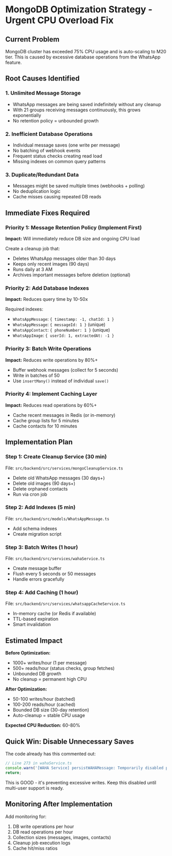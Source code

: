 # MongoDB Optimization Strategy - Urgent CPU Overload Fix

## Current Problem
MongoDB cluster has exceeded 75% CPU usage and is auto-scaling to M20 tier. This is caused by excessive database operations from the WhatsApp feature.

## Root Causes Identified

### 1. Unlimited Message Storage
- WhatsApp messages are being saved indefinitely without any cleanup
- With 21 groups receiving messages continuously, this grows exponentially
- No retention policy = unbounded growth

### 2. Inefficient Database Operations
- Individual message saves (one write per message)
- No batching of webhook events
- Frequent status checks creating read load
- Missing indexes on common query patterns

### 3. Duplicate/Redundant Data
- Messages might be saved multiple times (webhooks + polling)
- No deduplication logic
- Cache misses causing repeated DB reads

## Immediate Fixes Required

### Priority 1: Message Retention Policy (Implement First)
**Impact:** Will immediately reduce DB size and ongoing CPU load

Create a cleanup job that:
- Deletes WhatsApp messages older than 30 days
- Keeps only recent images (90 days)
- Runs daily at 3 AM
- Archives important messages before deletion (optional)

### Priority 2: Add Database Indexes
**Impact:** Reduces query time by 10-50x

Required indexes:
- `WhatsAppMessage`: `{ timestamp: -1, chatId: 1 }`
- `WhatsAppMessage`: `{ messageId: 1 }` (unique)
- `WhatsAppContact`: `{ phoneNumber: 1 }` (unique)
- `WhatsAppImage`: `{ userId: 1, extractedAt: -1 }`

### Priority 3: Batch Write Operations
**Impact:** Reduces write operations by 80%+

- Buffer webhook messages (collect for 5 seconds)
- Write in batches of 50
- Use `insertMany()` instead of individual `save()`

### Priority 4: Implement Caching Layer
**Impact:** Reduces read operations by 60%+

- Cache recent messages in Redis (or in-memory)
- Cache group lists for 5 minutes
- Cache contacts for 10 minutes

## Implementation Plan

### Step 1: Create Cleanup Service (30 min)
File: `src/backend/src/services/mongoCleanupService.ts`
- Delete old WhatsApp messages (30 days+)
- Delete old images (90 days+)
- Delete orphaned contacts
- Run via cron job

### Step 2: Add Indexes (5 min)
File: `src/backend/src/models/WhatsAppMessage.ts`
- Add schema indexes
- Create migration script

### Step 3: Batch Writes (1 hour)
File: `src/backend/src/services/wahaService.ts`
- Create message buffer
- Flush every 5 seconds or 50 messages
- Handle errors gracefully

### Step 4: Add Caching (1 hour)
File: `src/backend/src/services/whatsappCacheService.ts`
- In-memory cache (or Redis if available)
- TTL-based expiration
- Smart invalidation

## Estimated Impact

**Before Optimization:**
- 1000+ writes/hour (1 per message)
- 500+ reads/hour (status checks, group fetches)
- Unbounded DB growth
- No cleanup = permanent high CPU

**After Optimization:**
- 50-100 writes/hour (batched)
- 100-200 reads/hour (cached)
- Bounded DB size (30-day retention)
- Auto-cleanup = stable CPU usage

**Expected CPU Reduction:** 60-80%

## Quick Win: Disable Unnecessary Saves

The code already has this commented out:
```typescript
// Line 273 in wahaService.ts
console.warn('[WAHA Service] persistWAHAMessage: Temporarily disabled pending userId context from webhook routing');
return;
```

This is GOOD - it's preventing excessive writes. Keep this disabled until multi-user support is ready.

## Monitoring After Implementation

Add monitoring for:
1. DB write operations per hour
2. DB read operations per hour
3. Collection sizes (messages, images, contacts)
4. Cleanup job execution logs
5. Cache hit/miss ratios
